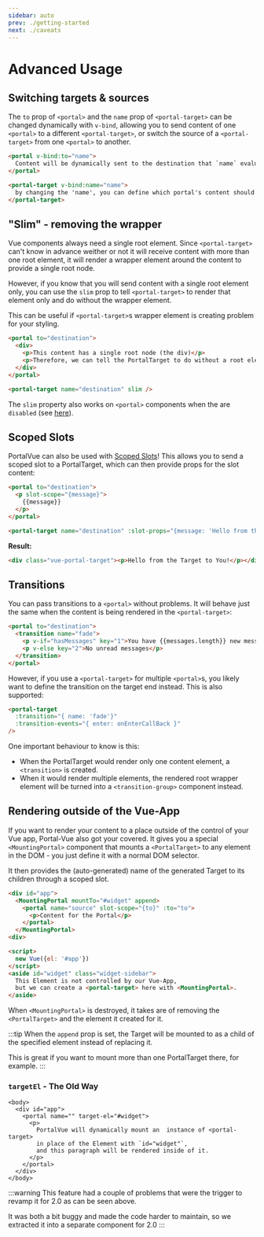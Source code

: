 ```yaml
---
sidebar: auto
prev: ./getting-started
next: ./caveats
---
```


# Advanced Usage

## Switching targets & sources

The `to` prop of `<portal>` and the `name` prop of `<portal-target>` can be changed dynamically with `v-bind`, allowing you to send content of one `<portal>` to a different `<portal-target>`, or switch the source of a `<portal-target>` from one `<portal>` to another.

```html
<portal v-bind:to="name">
  Content will be dynamically sent to the destination that `name` evaluates to
</portal>

<portal-target v-bind:name="name">
  by changing the 'name', you can define which portal's content should be shown.
</portal-target>
```

## "Slim" - removing the wrapper

Vue components always need a single root element. Since `<portal-target>` can't know in advance weither or not it will receive content with more than one root element, it will render a wrapper element around the content to provide a single root node.

However, if you know that you will send content with a single root element only, you can use the `slim` prop to tell `<portal-target>` to render that element only and do without the wrapper element.

This can be useful if `<portal-target>`s wrapper element is creating problem for your styling.

```html
<portal to="destination">
  <div>
    <p>This content has a single root node (the div)</p>
    <p>Therefore, we can tell the PortalTarget to do without a root element of its own</p>
  </div>
</portal>

<portal-target name="destination" slim />
```

The `slim` property also works on `<portal>` components when the are `disabled` (see [here](../api/portal.md#slim)).

## Scoped Slots <Badge text="1.3.0+" />

PortalVue can also be used with [Scoped Slots](https://vuejs.org/v2/guide/components.html#Scoped-Slots)! This allows you to send a scoped slot to a PortalTarget, which can then provide props for the slot content:

```html
<portal to="destination">
  <p slot-scope="{message}">
    {{message}}
  </p>
</portal>

<portal-target name="destination" :slot-props="{message: 'Hello from the Target to You!'}" />
```

**Result:**

```html
<div class="vue-portal-target"><p>Hello from the Target to You!</p></div>
```

## Transitions <Badge text="1.2.0+"/>

You can pass transitions to a `<portal>` without problems. It will behave just the same when the content is being rendered in the `<portal-target>`:

```html
<portal to="destination">
  <transition name="fade">
    <p v-if="hasMessages" key="1">You have {{messages.length}} new messages</p>
    <p v-else key="2">No unread messages</p>
  </transition>
</portal>
```

However, if you use a `<portal-target>` for multiple `<portal>`s, you likely want to define the transition on the target end instead. This is also supported:

```html
<portal-target
  :transition="{ name: 'fade'}"
  :transition-events="{ enter: onEnterCallBack }"
/>
```

One important behaviour to know is this:

- When the PortalTarget would render only one content element, a `<transition>` is created.
- When it would render multiple elements, the rendered root wrapper element will be turned into a `<transition-group>` component instead.

## Rendering outside of the Vue-App <Badge text="2.0.0+"/>

If you want to render your content to a place outside of the control of your Vue app, Portal-Vue also got your covered. It gives you a special `<MountingPortal>` component that mounts a `<PortalTarget>` to any element in the DOM - you just define it with a normal DOM selector.

It then provides the (auto-generated) name of the generated Target to its children through a scoped slot.

```html
<div id="app">
  <MountingPortal mountTo="#widget" append>
    <portal name="source" slot-scope="{to}" :to="to">
      <p>Content for the Portal</p>
    </portal>
  </MountingPortal>
<div>

<script>
  new Vue({el: '#app'})
</script>
<aside id="widget" class="widget-sidebar">
  This Element is not controlled by our Vue-App,
  but we can create a <portal-target> here with <MountingPortal>.
</aside>
```

When `<MountingPortal>` is destroyed, it takes are of removing the `<PortalTarget>` and the element it created for it.

:::tip
When the `append` prop is set, the Target will be mounted to as a child of the specified element instead of replacing it.

This is great if you want to mount more than one PortalTarget there, for example.
:::

### `targetEl` - The Old Way <Badge type="warning" text="1.* only"/>

```html{3}
<body>
  <div id="app">
    <portal name="" target-el="#widget">
      <p>
        PortalVue will dynamically mount an  instance of <portal-target>
        in place of the Element with `id="widget"`,
        and this paragraph will be rendered inside of it.
      </p>
    </portal>
  </div>
</body>
```

:::warning
This feature had a couple of problems that were the trigger to revamp it for 2.0 as can be seen above.

It was both a bit buggy and made the code harder to maintain, so we extracted it into a separate component for 2.0
:::
